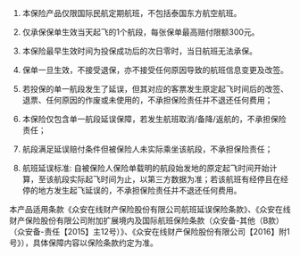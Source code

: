 1. 本保险产品仅限国际民航定期航班，不包括泰国东方航空航班。

2. 仅承保保单生效当天起飞的1个航段，每张保单最高赔付限额300元。

3. 本保险最早生效时间为投保成功后的次日零时，当日航班无法承保。

4. 保单一旦生效，不接受退保，亦不接受任何原因导致的航班信息变更及改签。

5. 若投保的单一航段发生了延误，但其对应的客票发生原定起飞时间后的改签、退票、任何原因的作废或未使用的，不承担保险责任并不退还任何费用；

6. 本保险仅包含单一航段延误保障，若发生航班取消/备降/返航的，不承担保险责任；

7. 航段满足延误赔付条件但被保险人未实际乘坐该航段，不承担保险责任；

8. 航班延误标准: 自被保险人保险单载明的航段始发地的原定起飞时间开始计算，至该航段实际起飞时间为止，以第三方数据为准；若该航班有经停且在经停的地方发生起飞延误的，不承担保险责任并不退还任何费用。

本产品适用条款《众安在线财产保险股份有限公司航班延误保险条款》、《众安在线财产保险股份有限公司附加扩展境内及国际航班保险条款（众安备-其他（B款）（众安备-责任【2015】主12号）》、《众安在线财产保险股份有限公司【2016】附1号》），具体保障内容以保险条款约定为准。
